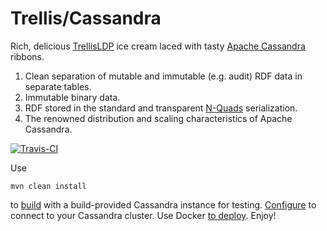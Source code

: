 # Trellis/Cassandra
Rich, delicious [TrellisLDP](https://github.com/trellis-ldp/trellis) ice cream laced with tasty [Apache Cassandra](https://cassandra.apache.org/) ribbons.

1. Clean separation of mutable and immutable (e.g. audit) RDF data in separate tables.
2. Immutable binary data.
2. RDF stored in the standard and transparent [N-Quads](https://www.w3.org/TR/n-quads/) serialization.
3. The renowned distribution and scaling characteristics of Apache Cassandra.

[![Travis-CI](https://travis-ci.com/trellis-ldp/trellis-cassandra.svg?branch=master)](https://travis-ci.com/trellis-ldp/trellis-cassandra)

Use
```
mvn clean install
```
to [build](https://github.com/trellis-ldp/trellis-cassandra/wiki/Building-and-running) with a build-provided Cassandra instance for testing. [Configure](https://github.com/trellis-ldp/trellis-cassandra/wiki/Configuration) to connect to your Cassandra cluster. Use Docker [to deploy](https://github.com/trellis-ldp/trellis-cassandra/wiki/Docker-machinery). Enjoy!
